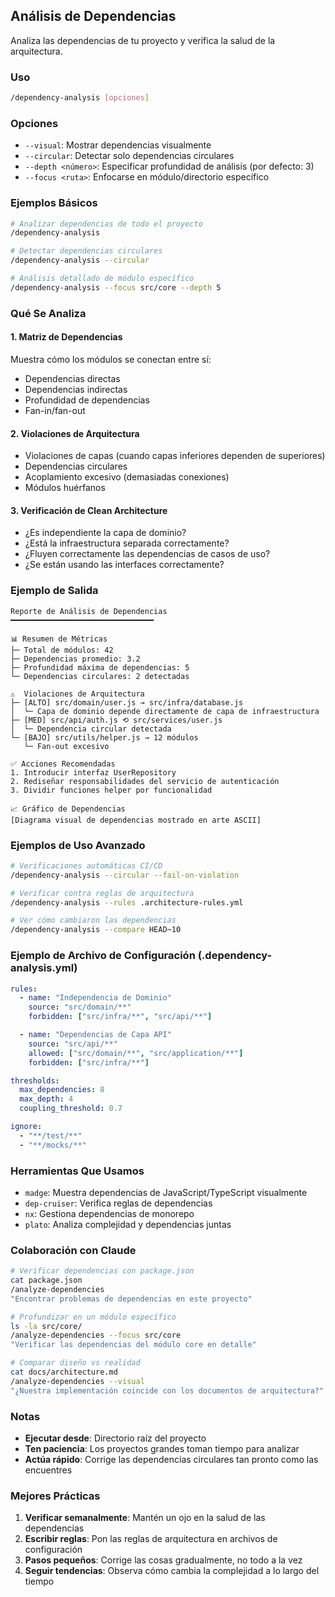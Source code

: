 ## Análisis de Dependencias

Analiza las dependencias de tu proyecto y verifica la salud de la arquitectura.

### Uso

```bash
/dependency-analysis [opciones]
```

### Opciones

- `--visual`: Mostrar dependencias visualmente
- `--circular`: Detectar solo dependencias circulares
- `--depth <número>`: Especificar profundidad de análisis (por defecto: 3)
- `--focus <ruta>`: Enfocarse en módulo/directorio específico

### Ejemplos Básicos

```bash
# Analizar dependencias de todo el proyecto
/dependency-analysis

# Detectar dependencias circulares
/dependency-analysis --circular

# Análisis detallado de módulo específico
/dependency-analysis --focus src/core --depth 5
```

### Qué Se Analiza

#### 1. Matriz de Dependencias

Muestra cómo los módulos se conectan entre sí:

- Dependencias directas
- Dependencias indirectas
- Profundidad de dependencias
- Fan-in/fan-out

#### 2. Violaciones de Arquitectura

- Violaciones de capas (cuando capas inferiores dependen de superiores)
- Dependencias circulares
- Acoplamiento excesivo (demasiadas conexiones)
- Módulos huérfanos

#### 3. Verificación de Clean Architecture

- ¿Es independiente la capa de dominio?
- ¿Está la infraestructura separada correctamente?
- ¿Fluyen correctamente las dependencias de casos de uso?
- ¿Se están usando las interfaces correctamente?

### Ejemplo de Salida

```text
Reporte de Análisis de Dependencias
━━━━━━━━━━━━━━━━━━━━━━━━━━━━━━━━

📊 Resumen de Métricas
├─ Total de módulos: 42
├─ Dependencias promedio: 3.2
├─ Profundidad máxima de dependencias: 5
└─ Dependencias circulares: 2 detectadas

⚠️  Violaciones de Arquitectura
├─ [ALTO] src/domain/user.js → src/infra/database.js
│  └─ Capa de dominio depende directamente de capa de infraestructura
├─ [MED] src/api/auth.js ⟲ src/services/user.js
│  └─ Dependencia circular detectada
└─ [BAJO] src/utils/helper.js → 12 módulos
   └─ Fan-out excesivo

✅ Acciones Recomendadas
1. Introducir interfaz UserRepository
2. Rediseñar responsabilidades del servicio de autenticación
3. Dividir funciones helper por funcionalidad

📈 Gráfico de Dependencias
[Diagrama visual de dependencias mostrado en arte ASCII]
```

### Ejemplos de Uso Avanzado

```bash
# Verificaciones automáticas CI/CD
/dependency-analysis --circular --fail-on-violation

# Verificar contra reglas de arquitectura
/dependency-analysis --rules .architecture-rules.yml

# Ver cómo cambiaron las dependencias
/dependency-analysis --compare HEAD~10
```

### Ejemplo de Archivo de Configuración (.dependency-analysis.yml)

```yaml
rules:
  - name: "Independencia de Dominio"
    source: "src/domain/**"
    forbidden: ["src/infra/**", "src/api/**"]

  - name: "Dependencias de Capa API"
    source: "src/api/**"
    allowed: ["src/domain/**", "src/application/**"]
    forbidden: ["src/infra/**"]

thresholds:
  max_dependencies: 8
  max_depth: 4
  coupling_threshold: 0.7

ignore:
  - "**/test/**"
  - "**/mocks/**"
```

### Herramientas Que Usamos

- `madge`: Muestra dependencias de JavaScript/TypeScript visualmente
- `dep-cruiser`: Verifica reglas de dependencias
- `nx`: Gestiona dependencias de monorepo
- `plato`: Analiza complejidad y dependencias juntas

### Colaboración con Claude

```bash
# Verificar dependencias con package.json
cat package.json
/analyze-dependencies
"Encontrar problemas de dependencias en este proyecto"

# Profundizar en un módulo específico
ls -la src/core/
/analyze-dependencies --focus src/core
"Verificar las dependencias del módulo core en detalle"

# Comparar diseño vs realidad
cat docs/architecture.md
/analyze-dependencies --visual
"¿Nuestra implementación coincide con los documentos de arquitectura?"
```

### Notas

- **Ejecutar desde**: Directorio raíz del proyecto
- **Ten paciencia**: Los proyectos grandes toman tiempo para analizar
- **Actúa rápido**: Corrige las dependencias circulares tan pronto como las encuentres

### Mejores Prácticas

1. **Verificar semanalmente**: Mantén un ojo en la salud de las dependencias
2. **Escribir reglas**: Pon las reglas de arquitectura en archivos de configuración
3. **Pasos pequeños**: Corrige las cosas gradualmente, no todo a la vez
4. **Seguir tendencias**: Observa cómo cambia la complejidad a lo largo del tiempo
